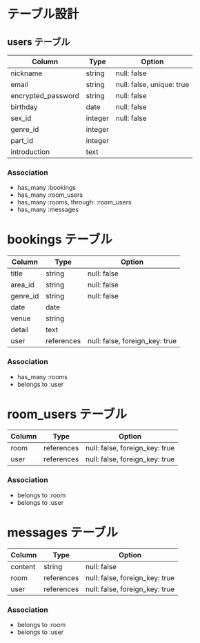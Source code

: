 # テーブル設計

## users テーブル

| Column             | Type    | Option                    |
| ------------------ | ------- | ------------------------- |
| nickname           | string  | null: false               | 
| email              | string  | null: false, unique: true |
| encrypted_password | string  | null: false               |
| birthday           | date    | null: false               |
| sex_id             | integer | null: false               |
| genre_id           | integer |                           |
| part_id            | integer |                           |
| introduction       | text    |                           |

### Association

- has_many :bookings
- has_many :room_users
- has_many :rooms, through: :room_users
- has_many :messages

# bookings テーブル

| Column         | Type       | Option                         |
| -------------- | ---------- | ------------------------------ |
| title          | string     | null: false                    | 
| area_id        | string     | null: false                    |
| genre_id       | string     | null: false                    |
| date           | date       |                                |
| venue          | string     |                                |
| detail         | text       |                                |
| user           | references | null: false, foreign_key: true |

### Association
- has_many :rooms
- belongs to :user

# room_users テーブル

| Column         | Type       | Option                         |
| -------------- | ---------- | ------------------------------ |
| room           | references | null: false, foreign_key: true | 
| user           | references | null: false, foreign_key: true |

### Association
- belongs to :room
- belongs to :user

# messages テーブル

| Column         | Type       | Option                         |
| -------------- | ---------- | ------------------------------ |
| content        | string     | null: false                    | 
| room           | references | null: false, foreign_key: true |
| user           | references | null: false, foreign_key: true |

### Association
- belongs to :room
- belongs to :user